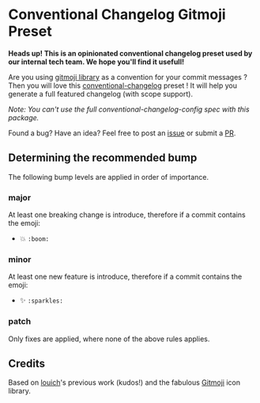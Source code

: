 # Conventional Changelog Gitmoji Preset

**Heads up! This is an opinionated conventional changelog preset used by our internal tech team. We hope you'll find it usefull!**

Are you using [gitmoji library](https://gitmoji.carloscuesta.me/) as a convention for your commit messages ? Then you will love this [conventional-changelog](https://github.com/conventional-changelog/conventional-changelog) preset ! It will help you generate a full featured changelog (with scope support).

*Note: You can't use the full conventional-changelog-config spec with this package.*

Found a bug? Have an idea? Feel free to post an [issue](https://github.com/onedior/conventional-changelog-gitmoji/issues) or submit a [PR](https://github.com/onedior/conventional-changelog-gitmoji/pulls).

## Determining the recommended bump

The following bump levels are applied in order of importance.

### major

At least one breaking change is introduce, therefore if a commit contains the emoji:
- :boom: `:boom:`

### minor

At least one new feature is introduce, therefore if a commit contains the emoji:
- :sparkles: `:sparkles:`

### patch

Only fixes are applied, where none of the above rules applies.


## Credits

Based on [louich](https://github.com/louich/conventional-changelog-gitmoji)'s previous work (kudos!) and the fabulous [Gitmoji](https://gitmoji.carloscuesta.me/) icon library.
